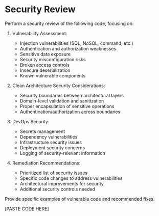 # Security Review

Perform a security review of the following code, focusing on:

1. Vulnerability Assessment:
   - Injection vulnerabilities (SQL, NoSQL, command, etc.)
   - Authentication and authorization weaknesses
   - Sensitive data exposure
   - Security misconfiguration risks
   - Broken access controls
   - Insecure deserialization
   - Known vulnerable components

2. Clean Architecture Security Considerations:
   - Security boundaries between architectural layers
   - Domain-level validation and sanitization
   - Proper encapsulation of sensitive operations
   - Authentication/authorization across boundaries

3. DevOps Security:
   - Secrets management
   - Dependency vulnerabilities
   - Infrastructure security issues
   - Deployment security concerns
   - Logging of security-relevant information

4. Remediation Recommendations:
   - Prioritized list of security issues
   - Specific code changes to address vulnerabilities
   - Architectural improvements for security
   - Additional security controls needed

Provide specific examples of vulnerable code and recommended fixes.

[PASTE CODE HERE]
